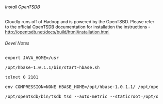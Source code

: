 ###### Install OpenTSDB

Cloudly runs off of Hadoop and is powered by the OpenTSBD.  Please refer to the official OpenTSDB documentation for installation the instructions - http://opentsdb.net/docs/build/html/installation.html

###### Devel Notes

<pre>
export JAVA_HOME=/usr

/opt/hbase-1.0.1.1/bin/start-hbase.sh

telnet 0 2181

env COMPRESSION=NONE HBASE_HOME=/opt/hbase-1.0.1.1/ /opt/opentsdb/tools/create_table.sh

/opt/opentsdb/bin/tsdb tsd --auto-metric --staticroot=/opt/opentsdb/static/ --port=4242 --auto-metric --cachedir="/home/hbase/opentsdb-cache/" --zkquorum=localhost:2181
</pre>
